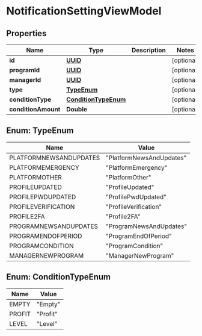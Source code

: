 
# NotificationSettingViewModel

## Properties
Name | Type | Description | Notes
------------ | ------------- | ------------- | -------------
**id** | [**UUID**](UUID.md) |  |  [optional]
**programId** | [**UUID**](UUID.md) |  |  [optional]
**managerId** | [**UUID**](UUID.md) |  |  [optional]
**type** | [**TypeEnum**](#TypeEnum) |  |  [optional]
**conditionType** | [**ConditionTypeEnum**](#ConditionTypeEnum) |  |  [optional]
**conditionAmount** | **Double** |  |  [optional]


<a name="TypeEnum"></a>
## Enum: TypeEnum
Name | Value
---- | -----
PLATFORMNEWSANDUPDATES | &quot;PlatformNewsAndUpdates&quot;
PLATFORMEMERGENCY | &quot;PlatformEmergency&quot;
PLATFORMOTHER | &quot;PlatformOther&quot;
PROFILEUPDATED | &quot;ProfileUpdated&quot;
PROFILEPWDUPDATED | &quot;ProfilePwdUpdated&quot;
PROFILEVERIFICATION | &quot;ProfileVerification&quot;
PROFILE2FA | &quot;Profile2FA&quot;
PROGRAMNEWSANDUPDATES | &quot;ProgramNewsAndUpdates&quot;
PROGRAMENDOFPERIOD | &quot;ProgramEndOfPeriod&quot;
PROGRAMCONDITION | &quot;ProgramCondition&quot;
MANAGERNEWPROGRAM | &quot;ManagerNewProgram&quot;


<a name="ConditionTypeEnum"></a>
## Enum: ConditionTypeEnum
Name | Value
---- | -----
EMPTY | &quot;Empty&quot;
PROFIT | &quot;Profit&quot;
LEVEL | &quot;Level&quot;



